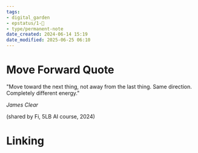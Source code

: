 ```yaml
---
tags: 
- digital_garden
- epstatus/1-🌱
- type/permanent-note
date_created: 2024-06-14 15:19
date_modified: 2025-06-25 06:10
---
```

# Move Forward Quote

"Move toward the next thing, not away from the last thing.
Same direction. Completely different energy."

*James Clear*

(shared by Fi, 5LB AI course, 2024)

# Linking